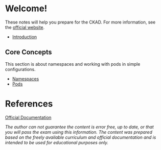 # Welcome!

These notes will help you prepare for the CKAD. For more information, see the [official website](https://www.cncf.io/certification/ckad/).

* [Introduction](introduction.md)

## Core Concepts

This section is about namespaces and working with pods in simple configurations.

* [Namespaces](namespaces.md)
* [Pods](pods.md)

# References

[Official Documentation](https://kubernetes.io/docs/)

*The author can not guarantee the content is error free, up to date, or that you will pass the exam using this information. The content was prepared based on the freely available curriculum and official documentation and is intended to be used for educational purposes only.*

